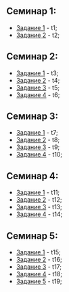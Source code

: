 ## Семинар 1:
* [Задание 1](./t1/index.html) - t1;
* [Задание 2](./t2/index.html) - t2;

## Семинар 2:
* [Задание 1](./t3/index.html) - t3;
* [Задание 2](./t4/index.html) - t4;
* [Задание 3](./t5/index.html) - t5;
* [Задание 4](./t6/index.html) - t6;

## Семинар 3:
* [Задание 1](./t7/main.js) - t7;
* [Задание 2](./t8/main.js) - t8;
* [Задание 3](./t9/main.js) - t9;
* [Задание 4](./t10/main.js) - t10;

## Семинар 4:
* [Задание 1](./t11/main.js) - t11;
* [Задание 2](./t12/main.js) - t12;
* [Задание 3](./t13/main.js) - t13;
* [Задание 4](./t14/main.js) - t14;

## Семинар 5:
* [Задание 1](./t15/main.js) - t15;
* [Задание 2](./t16/main.js) - t16;
* [Задание 3](./t17/main.js) - t17;
* [Задание 4](./t18/main.js) - t18;
* [Задание 5](./t19/main.js) - t19;